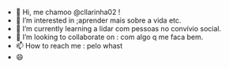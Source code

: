 - 👋 Hi, me chamoo @cllarinha02  !
- 👀 I’m interested in ;aprender mais sobre a vida etc.
- 🌱 I’m currently learning a lidar com pessoas no convívio social.
- 💞️ I’m looking to collaborate on : com algo q me faca bem.
- 📫 How to reach me : pelo whast
- 😄 
  

<!---
cllarinha02/cllarinha02 is a ✨ special ✨ repository because its `README.md` (this file) appears on your GitHub profile.
You can click the Preview link to take a look at your changes.
--->
